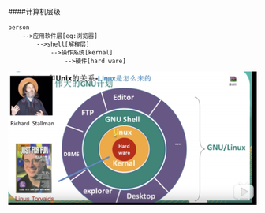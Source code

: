 ####计算机层级
```人机互动[GNU]
person
    -->应用软件层[eg:浏览器]
        -->shell[解释层]
            -->操作系统[kernal]
                -->硬件[hard ware]
```
![pic](../pic/0.GNU.jpg)